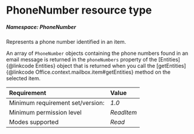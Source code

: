 # PhoneNumber resource type

##### Namespace: *PhoneNumber*

Represents a phone number identified in an item.

An array of `PhoneNumber` objects containing the phone numbers found in an email message is returned in the `phoneNumbers` property of the [Entities]{@linkcode Entities} object that is returned when you call the [getEntities]{@linkcode Office.context.mailbox.item#getEntities} method on the selected item.

|Requirement| Value|
|:----------|:-----|
|Minimum requirement set/version: | *1.0*|
|Minimum permission level |*ReadItem* |
|Modes supported | *Read*|



